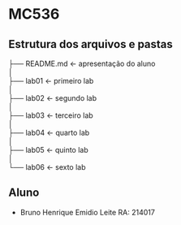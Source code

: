 # MC536

## Estrutura dos arquivos e pastas

  ├── README.md  <- apresentação do aluno   
  │  
  ├── lab01      <- primeiro lab   
  │  
  ├── lab02      <- segundo lab  
  │   
  ├── lab03     <- terceiro lab  
  │  
  ├── lab04     <- quarto lab  
  │  
  ├── lab05     <- quinto lab  
  │  
  └── lab06    <- sexto lab  


## Aluno
* Bruno Henrique Emidio Leite RA: 214017
